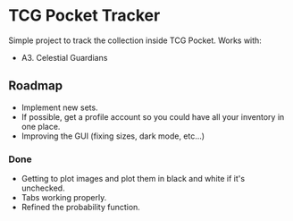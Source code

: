 # TCG Pocket Tracker

Simple project to track the collection inside TCG Pocket.
Works with:
- A3. Celestial Guardians

## Roadmap

- Implement new sets.
- If possible, get a profile account so you could have all your inventory in one place.
- Improving the GUI (fixing sizes, dark mode, etc...)

### Done
- Getting to plot images and plot them in black and white if it's unchecked.
- Tabs working properly.
- Refined the probability function.
